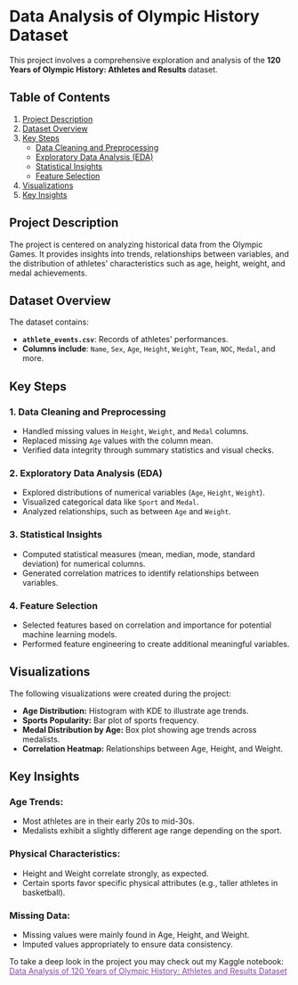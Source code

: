 # Data Analysis of Olympic History Dataset
This project involves a comprehensive exploration and analysis of the <b> 120 Years of Olympic History: Athletes and Results </b> dataset. 

## Table of Contents
<ol>
        <li><a href="#project-description">Project Description</a></li>
        <li><a href="#dataset-overview">Dataset Overview</a></li>
        <li><a href="#key-steps">Key Steps</a>
            <ul>
                <li><a href="#data-cleaning-and-preprocessing">Data Cleaning and Preprocessing</a></li>
                <li><a href="#exploratory-data-analysis">Exploratory Data Analysis (EDA)</a></li>
                <li><a href="#statistical-insights">Statistical Insights</a></li>
                <li><a href="#feature-selection">Feature Selection</a></li>
            </ul>
        </li>
        <li><a href="#visualizations">Visualizations</a></li>
        <li><a href="#key-insights">Key Insights</a></li>
    </ol>

<h2 id="project-description"><b>Project Description</b></h2>
The project is centered on analyzing historical data from the Olympic Games. It provides insights into trends, relationships between variables, and the distribution of athletes' characteristics such as age, height, weight, and medal achievements.

<h2 id="dataset-overview"><b>Dataset Overview</b></h2>
The dataset contains:

<ul>
        <li><b><code>athlete_events.csv</code></b>: Records of athletes' performances.</li>
        <li><b>Columns include</b>: <code>Name</code>, <code>Sex</code>, <code>Age</code>, <code>Height</code>, <code>Weight</code>, <code>Team</code>, <code>NOC</code>, <code>Medal</code>, and more.</li>
</ul>

<h2 id="key-steps"><b>Key Steps</b></h2>
 <h3 id="data-cleaning-and-preprocessing">1. Data Cleaning and Preprocessing</h3>
    <ul>
        <li>Handled missing values in <code>Height</code>, <code>Weight</code>, and <code>Medal</code> columns.</li>
        <li>Replaced missing <code>Age</code> values with the column mean.</li>
        <li>Verified data integrity through summary statistics and visual checks.</li>
    </ul>
<h3 id="exploratory-data-analysis">2. Exploratory Data Analysis (EDA)</h3>
    <ul>
        <li>Explored distributions of numerical variables (<code>Age</code>, <code>Height</code>, <code>Weight</code>).</li>
        <li>Visualized categorical data like <code>Sport</code> and <code>Medal</code>.</li>
        <li>Analyzed relationships, such as between <code>Age</code> and <code>Weight</code>.</li>
    </ul>
<h3 id="statistical-insights">3. Statistical Insights</h3>
    <ul>
        <li>Computed statistical measures (mean, median, mode, standard deviation) for numerical columns.</li>
        <li>Generated correlation matrices to identify relationships between variables.</li>
    </ul>
<h3 id="feature-selection">4. Feature Selection</h3>
    <ul>
        <li>Selected features based on correlation and importance for potential machine learning models.</li>
        <li>Performed feature engineering to create additional meaningful variables.</li>
    </ul>

<h2 id="visualizations"><b>Visualizations</b></h2>
The following visualizations were created during the project:

- <b>Age Distribution:</b> Histogram with KDE to illustrate age trends.
- <b>Sports Popularity:</b> Bar plot of sports frequency.
- <b>Medal Distribution by Age:</b> Box plot showing age trends across medalists.
- <b>Correlation Heatmap:</b> Relationships between Age, Height, and Weight.

<h2 id="key-insights"><b>Key Insights</b></h2>

### Age Trends:
- Most athletes are in their early 20s to mid-30s.
- Medalists exhibit a slightly different age range depending on the sport.
### Physical Characteristics:
- Height and Weight correlate strongly, as expected.
- Certain sports favor specific physical attributes (e.g., taller athletes in basketball).
### Missing Data:
- Missing values were mainly found in Age, Height, and Weight.
- Imputed values appropriately to ensure data consistency.

To take a deep look in the project you may check out my Kaggle notebook: <a href="https://www.kaggle.com/code/belizyazici/data-analysis-of-olympic-history" target="_blank" rel="noreferrer" style="color: #8e44ad;"> Data Analysis of 120 Years of Olympic History: Athletes and Results Dataset </a>
